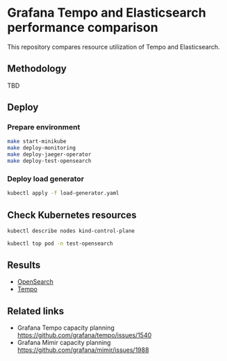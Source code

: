 # Grafana Tempo and Elasticsearch performance comparison

This repository compares resource utilization of Tempo and Elasticsearch.

## Methodology

TBD

## Deploy

### Prepare environment

```bash
make start-minikube
make deploy-monitoring
make deploy-jaeger-operator
make deploy-test-opensearch
```

### Deploy load generator
```bash
kubectl apply -f load-generator.yaml  
```

## Check Kubernetes resources
```bash
kubectl describe nodes kind-control-plane
```

```bash
kubectl top pod -n test-opensearch   
```

## Results

* [OpenSearch](./opensearch-results.md)
* [Tempo](./tempo-results.md)

## Related links
* Grafana Tempo capacity planning https://github.com/grafana/tempo/issues/1540
* Grafana Mimir capacity planning https://github.com/grafana/mimir/issues/1988
